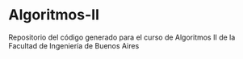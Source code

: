# Algoritmos-II
Repositorio del código generado para el curso de Algoritmos II de la Facultad de Ingeniería de Buenos Aires
